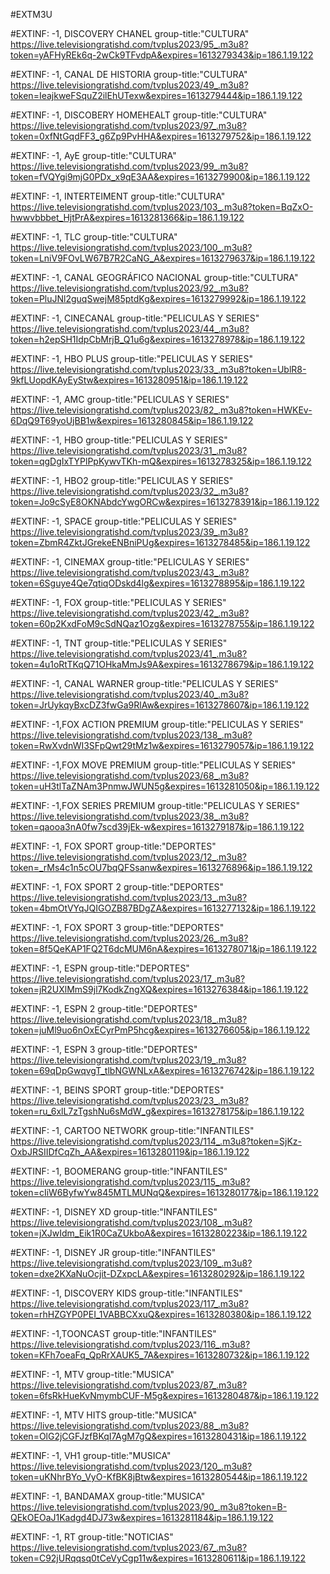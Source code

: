 #EXTM3U

#EXTINF: -1, DISCOVERY CHANEL group-title:"CULTURA"
https://live.televisiongratishd.com/tvplus2023/95_.m3u8?token=yAFHyREk6q-2wCk9TFvdpA&expires=1613279343&ip=186.1.19.122

#EXTINF: -1, CANAL DE HISTORIA group-title:"CULTURA"
https://live.televisiongratishd.com/tvplus2023/49_.m3u8?token=IeajkweFSquZ2ilEhUTexw&expires=1613279444&ip=186.1.19.122

#EXTINF: -1, DISCOBERY HOMEHEALT group-title:"CULTURA"
https://live.televisiongratishd.com/tvplus2023/97_.m3u8?token=0xfNtGqdFF3_g6Zp9PvHHA&expires=1613279752&ip=186.1.19.122

#EXTINF: -1, AyE group-title:"CULTURA"
https://live.televisiongratishd.com/tvplus2023/99_.m3u8?token=fVQYgi9mjG0PDx_x9qE3AA&expires=1613279900&ip=186.1.19.122

#EXTINF: -1, INTERTEIMENT group-title:"CULTURA"
https://live.televisiongratishd.com/tvplus2023/103_.m3u8?token=BqZxO-hwwvbbbet_HjtPrA&expires=1613281366&ip=186.1.19.122

#EXTINF: -1, TLC group-title:"CULTURA"
https://live.televisiongratishd.com/tvplus2023/100_.m3u8?token=LniV9FOvLW67B7R2CaNG_A&expires=1613279637&ip=186.1.19.122

#EXTINF: -1, CANAL GEOGRÁFICO NACIONAL group-title:"CULTURA"
https://live.televisiongratishd.com/tvplus2023/92_.m3u8?token=PluJNl2guqSwejM85ptdKg&expires=1613279992&ip=186.1.19.122

#EXTINF: -1, CINECANAL group-title:"PELICULAS Y SERIES"
https://live.televisiongratishd.com/tvplus2023/44_.m3u8?token=h2epSH1IdpCbMrjB_Q1u6g&expires=1613278978&ip=186.1.19.122

#EXTINF: -1, HBO PLUS group-title:"PELICULAS Y SERIES"
https://live.televisiongratishd.com/tvplus2023/33_.m3u8?token=UblR8-9kfLUopdKAyEyStw&expires=1613280951&ip=186.1.19.122

#EXTINF: -1, AMC group-title:"PELICULAS Y SERIES"
https://live.televisiongratishd.com/tvplus2023/82_.m3u8?token=HWKEv-6DqQ9T69yoUjBB1w&expires=1613280845&ip=186.1.19.122

#EXTINF: -1, HBO group-title:"PELICULAS Y SERIES"
https://live.televisiongratishd.com/tvplus2023/31_.m3u8?token=qgDgIxTYPlPpKywvTKh-mQ&expires=1613278325&ip=186.1.19.122

#EXTINF: -1, HBO2 group-title:"PELICULAS Y SERIES"
https://live.televisiongratishd.com/tvplus2023/32_.m3u8?token=Jo9cSyE8OKNAbdcYwgORCw&expires=1613278391&ip=186.1.19.122

#EXTINF: -1, SPACE group-title:"PELICULAS Y SERIES"
https://live.televisiongratishd.com/tvplus2023/39_.m3u8?token=ZbmR4ZktJGrekeENBniPUg&expires=1613278485&ip=186.1.19.122

#EXTINF: -1, CINEMAX group-title:"PELICULAS Y SERIES"
https://live.televisiongratishd.com/tvplus2023/43_.m3u8?token=6Sguye4Qe7qtiqODskd4lg&expires=1613278895&ip=186.1.19.122

#EXTINF: -1, FOX group-title:"PELICULAS Y SERIES"
https://live.televisiongratishd.com/tvplus2023/42_.m3u8?token=60p2KxdFoM9cSdNQaz1Ozg&expires=1613278755&ip=186.1.19.122

#EXTINF: -1, TNT group-title:"PELICULAS Y SERIES"
https://live.televisiongratishd.com/tvplus2023/41_.m3u8?token=4u1oRtTKqQ71OHkaMmJs9A&expires=1613278679&ip=186.1.19.122

#EXTINF: -1, CANAL WARNER group-title:"PELICULAS Y SERIES"
https://live.televisiongratishd.com/tvplus2023/40_.m3u8?token=JrUykqyBxcDZ3fwGa9RlAw&expires=1613278607&ip=186.1.19.122

#EXTINF: -1,FOX ACTION PREMIUM group-title:"PELICULAS Y SERIES"
https://live.televisiongratishd.com/tvplus2023/138_.m3u8?token=RwXvdnWI3SFpQwt29tMz1w&expires=1613279057&ip=186.1.19.122

#EXTINF: -1,FOX MOVE PREMIUM group-title:"PELICULAS Y SERIES"
https://live.televisiongratishd.com/tvplus2023/68_.m3u8?token=uH3tlTaZNAm3PnmwJWUN5g&expires=1613281050&ip=186.1.19.122

#EXTINF: -1,FOX SERIES PREMIUM group-title:"PELICULAS Y SERIES"
https://live.televisiongratishd.com/tvplus2023/38_.m3u8?token=qaooa3nA0fw7scd39jEk-w&expires=1613279187&ip=186.1.19.122

#EXTINF: -1, FOX SPORT group-title:"DEPORTES"
 https://live.televisiongratishd.com/tvplus2023/12_.m3u8?token=_rMs4c1n5cOU7bqQFSsanw&expires=1613276896&ip=186.1.19.122

#EXTINF: -1, FOX SPORT 2 group-title:"DEPORTES"
https://live.televisiongratishd.com/tvplus2023/13_.m3u8?token=4bmOtVYqJQIGOZB87BDgZA&expires=1613277132&ip=186.1.19.122

#EXTINF: -1, FOX SPORT 3 group-title:"DEPORTES"
https://live.televisiongratishd.com/tvplus2023/26_.m3u8?token=8f5QeKAP1FQ2T6dcMUM6nA&expires=1613278071&ip=186.1.19.122

#EXTINF: -1, ESPN group-title:"DEPORTES"
https://live.televisiongratishd.com/tvplus2023/17_.m3u8?token=jR2UXlMmS9jl7KodkZngXQ&expires=1613276384&ip=186.1.19.122

#EXTINF: -1, ESPN 2 group-title:"DEPORTES"
 https://live.televisiongratishd.com/tvplus2023/18_.m3u8?token=juMl9uo6nOxECyrPmP5hcg&expires=1613276605&ip=186.1.19.122

#EXTINF: -1, ESPN 3 group-title:"DEPORTES"
https://live.televisiongratishd.com/tvplus2023/19_.m3u8?token=69qDpGwqvgT_tlbNGWNLxA&expires=1613276742&ip=186.1.19.122

#EXTINF: -1, BEINS SPORT group-title:"DEPORTES"
https://live.televisiongratishd.com/tvplus2023/23_.m3u8?token=ru_6xlL7zTgshNu6sMdW_g&expires=1613278175&ip=186.1.19.122

#EXTINF: -1, CARTOO NETWORK group-title:"INFANTILES"
https://live.televisiongratishd.com/tvplus2023/114_.m3u8?token=SjKz-OxbJRSIIDfCqZh_AA&expires=1613280119&ip=186.1.19.122

#EXTINF: -1, BOOMERANG group-title:"INFANTILES"
https://live.televisiongratishd.com/tvplus2023/115_.m3u8?token=cIiW6ByfwYw845MTLMUNqQ&expires=1613280177&ip=186.1.19.122

#EXTINF: -1, DISNEY XD group-title:"INFANTILES"
https://live.televisiongratishd.com/tvplus2023/108_.m3u8?token=jXJwIdm_Eik1R0CaZUkboA&expires=1613280223&ip=186.1.19.122

#EXTINF: -1, DISNEY JR group-title:"INFANTILES"
https://live.televisiongratishd.com/tvplus2023/109_.m3u8?token=dxe2KXaNuOcjit-DZxpcLA&expires=1613280292&ip=186.1.19.122

#EXTINF: -1, DISCOVERY KIDS group-title:"INFANTILES"
https://live.televisiongratishd.com/tvplus2023/117_.m3u8?token=rhHZGYP0PEI_1VABBCXxuQ&expires=1613280380&ip=186.1.19.122

#EXTINF: -1,TOONCAST group-title:"INFANTILES"
https://live.televisiongratishd.com/tvplus2023/116_.m3u8?token=KFh7oeaFq_QpRrXAUK5_7A&expires=1613280732&ip=186.1.19.122

#EXTINF: -1, MTV group-title:"MUSICA"
https://live.televisiongratishd.com/tvplus2023/87_.m3u8?token=6fsRkHueKvNmymbCUF-M5g&expires=1613280487&ip=186.1.19.122

#EXTINF: -1, MTV HITS group-title:"MUSICA"
https://live.televisiongratishd.com/tvplus2023/88_.m3u8?token=OlG2jCGFJzfBKqI7AgM7gQ&expires=1613280431&ip=186.1.19.122

#EXTINF: -1, VH1 group-title:"MUSICA"
https://live.televisiongratishd.com/tvplus2023/120_.m3u8?token=uKNhrBYo_VyO-KfBK8jBtw&expires=1613280544&ip=186.1.19.122 

#EXTINF: -1, BANDAMAX group-title:"MUSICA"
https://live.televisiongratishd.com/tvplus2023/90_.m3u8?token=B-QEkOEOaJ1Kadgd4DJ73w&expires=1613281184&ip=186.1.19.122

#EXTINF: -1, RT group-title:"NOTICIAS"
https://live.televisiongratishd.com/tvplus2023/67_.m3u8?token=C92jURqqsq0tCeVyCgp11w&expires=1613280611&ip=186.1.19.122
